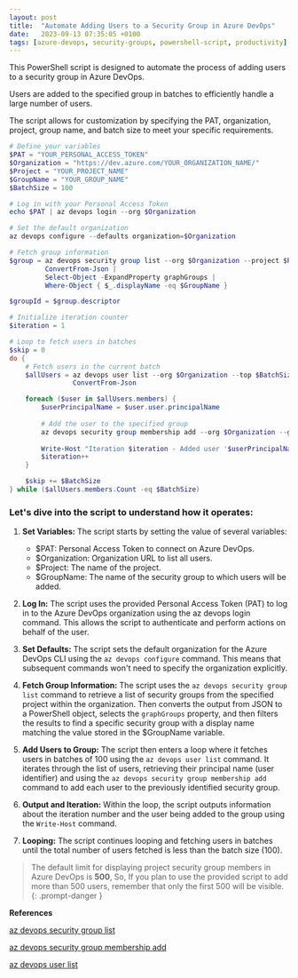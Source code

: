 ```yaml
---
layout: post
title:  "Automate Adding Users to a Security Group in Azure DevOps"
date:   2023-09-13 07:35:05 +0100
tags: [azure-devops, security-groups, powershell-script, productivity]
---
```


This PowerShell script is designed to automate the process of adding users to a security group in Azure DevOps. 

Users are added to the specified group in batches to efficiently handle a large number of users. 

The script allows for customization by specifying the PAT, organization, project, group name, and batch size to meet your specific requirements.

```powershell
# Define your variables
$PAT = "YOUR_PERSONAL_ACCESS_TOKEN"
$Organization = "https://dev.azure.com/YOUR_ORGANIZATION_NAME/"
$Project = "YOUR_PROJECT_NAME"
$GroupName = "YOUR_GROUP_NAME"
$BatchSize = 100

# Log in with your Personal Access Token
echo $PAT | az devops login --org $Organization

# Set the default organization
az devops configure --defaults organization=$Organization

# Fetch group information
$group = az devops security group list --org $Organization --project $Project | 
         ConvertFrom-Json | 
         Select-Object -ExpandProperty graphGroups | 
         Where-Object { $_.displayName -eq $GroupName }

$groupId = $group.descriptor

# Initialize iteration counter
$iteration = 1

# Loop to fetch users in batches
$skip = 0
do {
    # Fetch users in the current batch
    $allUsers = az devops user list --org $Organization --top $BatchSize --skip $skip | 
                ConvertFrom-Json

    foreach ($user in $allUsers.members) {
        $userPrincipalName = $user.user.principalName
        
        # Add the user to the specified group
        az devops security group membership add --org $Organization --group-id $groupId --member-id $userPrincipalName
        
        Write-Host "Iteration $iteration - Added user '$userPrincipalName' to '$GroupName' group."
        $iteration++
    }

    $skip += $BatchSize
} while ($allUsers.members.Count -eq $BatchSize)
```

### Let's dive into the script to understand how it operates:

1. **Set Variables:** The script starts by setting the value of several variables:

    - $PAT: Personal Access Token to connect on Azure DevOps.
    - $Organization: Organization URL to list all users.
    - $Project: The name of the project.
    - $GroupName: The name of the security group to which users will be added.

2. **Log In:** The script uses the provided Personal Access Token (PAT) to log in to the Azure DevOps organization using the az devops login command. This allows the script to authenticate and perform actions on behalf of the user.

3. **Set Defaults:** The script sets the default organization for the Azure DevOps CLI using the `az devops configure` command. This means that subsequent commands won't need to specify the organization explicitly.

4. **Fetch Group Information:** The script uses the `az devops security group list` command to retrieve a list of security groups from the specified project within the organization. Then converts the output from JSON to a PowerShell object, selects the `graphGroups` property, and then filters the results to find a specific security group with a display name matching the value stored in the $GroupName variable.

5. **Add Users to Group:** The script then enters a loop where it fetches users in batches of 100 using the `az devops user list` command. It iterates through the list of users, retrieving their principal name (user identifier) and using the `az devops security group membership add` command to add each user to the previously identified security group.

6. **Output and Iteration:** Within the loop, the script outputs information about the iteration number and the user being added to the group using the `Write-Host` command.

7. **Looping:** The script continues looping and fetching users in batches until the total number of users fetched is less than the batch size (100).

> The default limit for displaying project security group members in Azure DevOps is **500**,  So, If you plan to use the provided script to add more than 500 users, remember that only the first 500 will be visible.
{: .prompt-danger }

**References**

[az devops security group list](https://learn.microsoft.com/en-us/cli/azure/devops/security/group?view=azure-cli-latest#az-devops-security-group-list)

[az devops security group membership add](https://learn.microsoft.com/en-us/cli/azure/devops/security/group/membership?view=azure-cli-latest#az-devops-security-group-membership-add)

[az devops user list](https://learn.microsoft.com/en-us/cli/azure/devops/user?view=azure-cli-latest#az-devops-user-list)